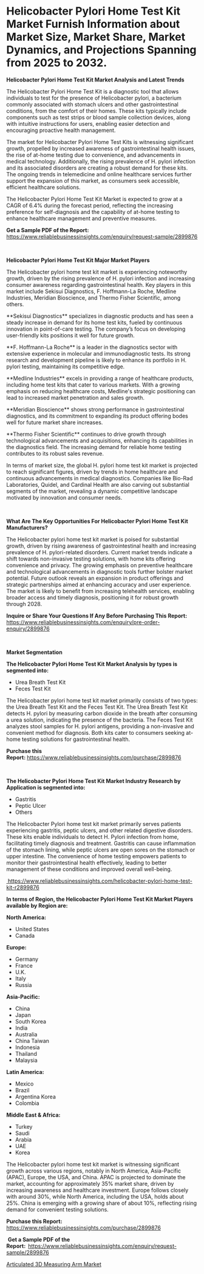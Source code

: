 <p><h1>Helicobacter Pylori Home Test Kit Market Furnish Information about Market Size, Market Share, Market Dynamics, and Projections Spanning from 2025 to 2032.</h1></p><p><strong>Helicobacter Pylori Home Test Kit Market Analysis and Latest Trends</strong></p>
<p><p>The Helicobacter Pylori Home Test Kit is a diagnostic tool that allows individuals to test for the presence of Helicobacter pylori, a bacterium commonly associated with stomach ulcers and other gastrointestinal conditions, from the comfort of their homes. These kits typically include components such as test strips or blood sample collection devices, along with intuitive instructions for users, enabling easier detection and encouraging proactive health management.</p><p>The market for Helicobacter Pylori Home Test Kits is witnessing significant growth, propelled by increased awareness of gastrointestinal health issues, the rise of at-home testing due to convenience, and advancements in medical technology. Additionally, the rising prevalence of H. pylori infection and its associated disorders are creating a robust demand for these kits. The ongoing trends in telemedicine and online healthcare services further support the expansion of this market, as consumers seek accessible, efficient healthcare solutions.</p><p>The Helicobacter Pylori Home Test Kit Market is expected to grow at a CAGR of 6.4% during the forecast period, reflecting the increasing preference for self-diagnosis and the capability of at-home testing to enhance healthcare management and preventive measures.</p></p>
<p><strong>Get a Sample PDF of the Report:&nbsp;</strong> <a href="https://www.reliablebusinessinsights.com/enquiry/request-sample/2899876?utm_campaign=2208&utm_medium=2&utm_source=Github&utm_content=ia&utm_term=16032025&utm_id=helicobacter-pylori-home-test-kit">https://www.reliablebusinessinsights.com/enquiry/request-sample/2899876</a></p>
<p>&nbsp;</p>
<p><strong>Helicobacter Pylori Home Test Kit Major Market Players</strong></p>
<p><p>The Helicobacter pylori home test kit market is experiencing noteworthy growth, driven by the rising prevalence of H. pylori infection and increasing consumer awareness regarding gastrointestinal health. Key players in this market include Sekisui Diagnostics, F. Hoffmann-La Roche, Medline Industries, Meridian Bioscience, and Thermo Fisher Scientific, among others.</p><p>**Sekisui Diagnostics** specializes in diagnostic products and has seen a steady increase in demand for its home test kits, fueled by continuous innovation in point-of-care testing. The company’s focus on developing user-friendly kits positions it well for future growth.</p><p>**F. Hoffmann-La Roche** is a leader in the diagnostics sector with extensive experience in molecular and immunodiagnostic tests. Its strong research and development pipeline is likely to enhance its portfolio in H. pylori testing, maintaining its competitive edge.</p><p>**Medline Industries** excels in providing a range of healthcare products, including home test kits that cater to various markets. With a growing emphasis on reducing healthcare costs, Medline's strategic positioning can lead to increased market penetration and sales growth.</p><p>**Meridian Bioscience** shows strong performance in gastrointestinal diagnostics, and its commitment to expanding its product offering bodes well for future market share increases.</p><p>**Thermo Fisher Scientific** continues to drive growth through technological advancements and acquisitions, enhancing its capabilities in the diagnostics field. The increasing demand for reliable home testing contributes to its robust sales revenue.</p><p>In terms of market size, the global H. pylori home test kit market is projected to reach significant figures, driven by trends in home healthcare and continuous advancements in medical diagnostics. Companies like Bio-Rad Laboratories, Quidel, and Cardinal Health are also carving out substantial segments of the market, revealing a dynamic competitive landscape motivated by innovation and consumer needs.</p></p>
<p>&nbsp;</p>
<p><strong>What Are The Key Opportunities For Helicobacter Pylori Home Test Kit Manufacturers?</strong></p>
<p><p>The Helicobacter pylori home test kit market is poised for substantial growth, driven by rising awareness of gastrointestinal health and increasing prevalence of H. pylori-related disorders. Current market trends indicate a shift towards non-invasive testing solutions, with home kits offering convenience and privacy. The growing emphasis on preventive healthcare and technological advancements in diagnostic tools further bolster market potential. Future outlook reveals an expansion in product offerings and strategic partnerships aimed at enhancing accuracy and user experience. The market is likely to benefit from increasing telehealth services, enabling broader access and timely diagnosis, positioning it for robust growth through 2028.</p></p>
<p><strong>Inquire or Share Your Questions If Any Before Purchasing This Report:</strong> <a href="https://www.reliablebusinessinsights.com/enquiry/pre-order-enquiry/2899876?utm_campaign=2208&utm_medium=2&utm_source=Github&utm_content=ia&utm_term=16032025&utm_id=helicobacter-pylori-home-test-kit">https://www.reliablebusinessinsights.com/enquiry/pre-order-enquiry/2899876</a></p>
<p>&nbsp;</p>
<p><strong>Market Segmentation</strong></p>
<p><strong>The Helicobacter Pylori Home Test Kit Market Analysis by types is segmented into:</strong></p>
<p><ul><li>Urea Breath Test Kit</li><li>Feces Test Kit</li></ul></p>
<p><p>The Helicobacter pylori home test kit market primarily consists of two types: the Urea Breath Test Kit and the Feces Test Kit. The Urea Breath Test Kit detects H. pylori by measuring carbon dioxide in the breath after consuming a urea solution, indicating the presence of the bacteria. The Feces Test Kit analyzes stool samples for H. pylori antigens, providing a non-invasive and convenient method for diagnosis. Both kits cater to consumers seeking at-home testing solutions for gastrointestinal health.</p></p>
<p><strong>Purchase this Report:&nbsp;</strong><a href="https://www.reliablebusinessinsights.com/purchase/2899876?utm_campaign=2208&utm_medium=2&utm_source=Github&utm_content=ia&utm_term=16032025&utm_id=helicobacter-pylori-home-test-kit">https://www.reliablebusinessinsights.com/purchase/2899876</a></p>
<p>&nbsp;</p>
<p><strong>The Helicobacter Pylori Home Test Kit Market Industry Research by Application is segmented into:</strong></p>
<p><ul><li>Gastritis</li><li>Peptic Ulcer</li><li>Others</li></ul></p>
<p><p>The Helicobacter Pylori home test kit market primarily serves patients experiencing gastritis, peptic ulcers, and other related digestive disorders. These kits enable individuals to detect H. Pylori infection from home, facilitating timely diagnosis and treatment. Gastritis can cause inflammation of the stomach lining, while peptic ulcers are open sores on the stomach or upper intestine. The convenience of home testing empowers patients to monitor their gastrointestinal health effectively, leading to better management of these conditions and improved overall well-being.</p></p>
<p><a href="https://www.reliablebusinessinsights.com/helicobacter-pylori-home-test-kit-r2899876?utm_campaign=2208&utm_medium=2&utm_source=Github&utm_content=ia&utm_term=16032025&utm_id=helicobacter-pylori-home-test-kit">&nbsp;https://www.reliablebusinessinsights.com/helicobacter-pylori-home-test-kit-r2899876</a></p>
<p><strong>In terms of Region, the Helicobacter Pylori Home Test Kit Market Players available by Region are:</strong></p>
<p>
    <p> <strong> North America: </strong>
        <ul>
            <li>United States</li>
            <li>Canada</li>
        </ul>
        </p> 
    <p> <strong> Europe: </strong>
        <ul>
            <li>Germany</li>
            <li>France</li>
            <li>U.K.</li>
            <li>Italy</li>
            <li>Russia</li>
        </ul>
        </p> 
    <p> <strong> Asia-Pacific: </strong>
        <ul>
            <li>China</li>
            <li>Japan</li>
            <li>South Korea</li>
            <li>India</li>
            <li>Australia</li>
            <li>China Taiwan</li>
            <li>Indonesia</li>
            <li>Thailand</li>
            <li>Malaysia</li>
        </ul>
        </p> 
    <p> <strong> Latin America: </strong>
        <ul>
            <li>Mexico</li>
            <li>Brazil</li>
            <li>Argentina Korea</li>
            <li>Colombia</li>
        </ul>
        </p> 
    <p> <strong> Middle East & Africa: </strong>
        <ul>
            <li>Turkey</li>
            <li>Saudi</li>
            <li>Arabia</li>
            <li>UAE</li>
            <li>Korea</li>
        </ul>
    </p>
    </p>
<p><p>The Helicobacter pylori home test kit market is witnessing significant growth across various regions, notably in North America, Asia-Pacific (APAC), Europe, the USA, and China. APAC is projected to dominate the market, accounting for approximately 35% market share, driven by increasing awareness and healthcare investment. Europe follows closely with around 30%, while North America, including the USA, holds about 25%. China is emerging with a growing share of about 10%, reflecting rising demand for convenient testing solutions.</p></p>
<p><strong>Purchase this Report: </strong><a href="https://www.reliablebusinessinsights.com/purchase/2899876?utm_campaign=2208&utm_medium=2&utm_source=Github&utm_content=ia&utm_term=16032025&utm_id=helicobacter-pylori-home-test-kit">https://www.reliablebusinessinsights.com/purchase/2899876</a></p>
<p>&nbsp;<strong>Get a Sample PDF of the Report:&nbsp;&nbsp;</strong><a href="https://www.reliablebusinessinsights.com/enquiry/request-sample/2899876?utm_campaign=2208&utm_medium=2&utm_source=Github&utm_content=ia&utm_term=16032025&utm_id=helicobacter-pylori-home-test-kit">https://www.reliablebusinessinsights.com/enquiry/request-sample/2899876</a></p>
<p><strong></strong></p>
<p><p><a href="https://github.com/DixieGrimes/Market-Research-Report-List-1/blob/main/articulated-3d-measuring-arm-market.md?utm_campaign=2208&utm_medium=2&utm_source=Github&utm_content=ia&utm_term=16032025&utm_id=helicobacter-pylori-home-test-kit">Articulated 3D Measuring Arm Market</a></p></p>